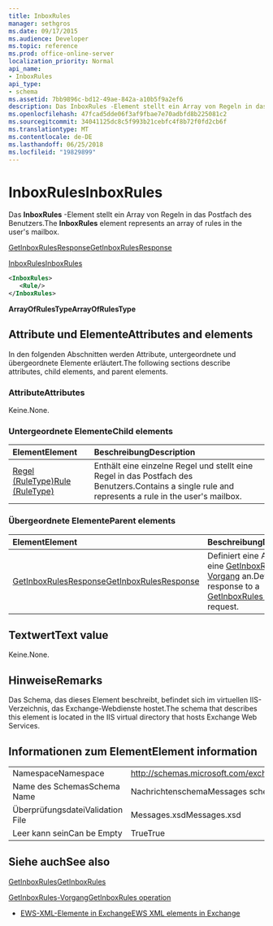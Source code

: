 ```yaml
---
title: InboxRules
manager: sethgros
ms.date: 09/17/2015
ms.audience: Developer
ms.topic: reference
ms.prod: office-online-server
localization_priority: Normal
api_name:
- InboxRules
api_type:
- schema
ms.assetid: 7bb9896c-bd12-49ae-842a-a10b5f9a2ef6
description: Das InboxRules -Element stellt ein Array von Regeln in das Postfach des Benutzers.
ms.openlocfilehash: 47fcad5dde06f3af9fbae7e70adbfd8b225081c2
ms.sourcegitcommit: 34041125dc8c5f993b21cebfc4f8b72f0fd2cb6f
ms.translationtype: MT
ms.contentlocale: de-DE
ms.lasthandoff: 06/25/2018
ms.locfileid: "19829899"
---
```

# <a name="inboxrules"></a><span data-ttu-id="5b8c6-103">InboxRules</span><span class="sxs-lookup"><span data-stu-id="5b8c6-103">InboxRules</span></span>

<span data-ttu-id="5b8c6-104">Das **InboxRules** -Element stellt ein Array von Regeln in das Postfach des Benutzers.</span><span class="sxs-lookup"><span data-stu-id="5b8c6-104">The **InboxRules** element represents an array of rules in the user's mailbox.</span></span> 
  
[<span data-ttu-id="5b8c6-105">GetInboxRulesResponse</span><span class="sxs-lookup"><span data-stu-id="5b8c6-105">GetInboxRulesResponse</span></span>](getinboxrulesresponse.md)
  
[<span data-ttu-id="5b8c6-106">InboxRules</span><span class="sxs-lookup"><span data-stu-id="5b8c6-106">InboxRules</span></span>](inboxrules.md)
  
```XML
<InboxRules>
   <Rule/>
</InboxRules>
```

 <span data-ttu-id="5b8c6-107">**ArrayOfRulesType**</span><span class="sxs-lookup"><span data-stu-id="5b8c6-107">**ArrayOfRulesType**</span></span>
## <a name="attributes-and-elements"></a><span data-ttu-id="5b8c6-108">Attribute und Elemente</span><span class="sxs-lookup"><span data-stu-id="5b8c6-108">Attributes and elements</span></span>

<span data-ttu-id="5b8c6-109">In den folgenden Abschnitten werden Attribute, untergeordnete und übergeordnete Elemente erläutert.</span><span class="sxs-lookup"><span data-stu-id="5b8c6-109">The following sections describe attributes, child elements, and parent elements.</span></span>
  
### <a name="attributes"></a><span data-ttu-id="5b8c6-110">Attribute</span><span class="sxs-lookup"><span data-stu-id="5b8c6-110">Attributes</span></span>

<span data-ttu-id="5b8c6-111">Keine.</span><span class="sxs-lookup"><span data-stu-id="5b8c6-111">None.</span></span>
  
### <a name="child-elements"></a><span data-ttu-id="5b8c6-112">Untergeordnete Elemente</span><span class="sxs-lookup"><span data-stu-id="5b8c6-112">Child elements</span></span>

|<span data-ttu-id="5b8c6-113">**Element**</span><span class="sxs-lookup"><span data-stu-id="5b8c6-113">**Element**</span></span>|<span data-ttu-id="5b8c6-114">**Beschreibung**</span><span class="sxs-lookup"><span data-stu-id="5b8c6-114">**Description**</span></span>|
|:-----|:-----|
|[<span data-ttu-id="5b8c6-115">Regel (RuleType)</span><span class="sxs-lookup"><span data-stu-id="5b8c6-115">Rule (RuleType)</span></span>](rule-ruletype.md) <br/> |<span data-ttu-id="5b8c6-116">Enthält eine einzelne Regel und stellt eine Regel in das Postfach des Benutzers.</span><span class="sxs-lookup"><span data-stu-id="5b8c6-116">Contains a single rule and represents a rule in the user's mailbox.</span></span>  <br/> |
   
### <a name="parent-elements"></a><span data-ttu-id="5b8c6-117">Übergeordnete Elemente</span><span class="sxs-lookup"><span data-stu-id="5b8c6-117">Parent elements</span></span>

|<span data-ttu-id="5b8c6-118">**Element**</span><span class="sxs-lookup"><span data-stu-id="5b8c6-118">**Element**</span></span>|<span data-ttu-id="5b8c6-119">**Beschreibung**</span><span class="sxs-lookup"><span data-stu-id="5b8c6-119">**Description**</span></span>|
|:-----|:-----|
|[<span data-ttu-id="5b8c6-120">GetInboxRulesResponse</span><span class="sxs-lookup"><span data-stu-id="5b8c6-120">GetInboxRulesResponse</span></span>](getinboxrulesresponse.md) <br/> |<span data-ttu-id="5b8c6-121">Definiert eine Antwort auf eine [GetInboxRules-Vorgang](getinboxrules-operation.md) an.</span><span class="sxs-lookup"><span data-stu-id="5b8c6-121">Defines a response to a [GetInboxRules operation](getinboxrules-operation.md) request.</span></span>  <br/> |
   
## <a name="text-value"></a><span data-ttu-id="5b8c6-122">Textwert</span><span class="sxs-lookup"><span data-stu-id="5b8c6-122">Text value</span></span>

<span data-ttu-id="5b8c6-123">Keine.</span><span class="sxs-lookup"><span data-stu-id="5b8c6-123">None.</span></span>
  
## <a name="remarks"></a><span data-ttu-id="5b8c6-124">Hinweise</span><span class="sxs-lookup"><span data-stu-id="5b8c6-124">Remarks</span></span>

<span data-ttu-id="5b8c6-125">Das Schema, das dieses Element beschreibt, befindet sich im virtuellen IIS-Verzeichnis, das Exchange-Webdienste hostet.</span><span class="sxs-lookup"><span data-stu-id="5b8c6-125">The schema that describes this element is located in the IIS virtual directory that hosts Exchange Web Services.</span></span>
  
## <a name="element-information"></a><span data-ttu-id="5b8c6-126">Informationen zum Element</span><span class="sxs-lookup"><span data-stu-id="5b8c6-126">Element information</span></span>

|||
|:-----|:-----|
|<span data-ttu-id="5b8c6-127">Namespace</span><span class="sxs-lookup"><span data-stu-id="5b8c6-127">Namespace</span></span>  <br/> |http://schemas.microsoft.com/exchange/services/2006/messages  <br/> |
|<span data-ttu-id="5b8c6-128">Name des Schemas</span><span class="sxs-lookup"><span data-stu-id="5b8c6-128">Schema Name</span></span>  <br/> |<span data-ttu-id="5b8c6-129">Nachrichtenschema</span><span class="sxs-lookup"><span data-stu-id="5b8c6-129">Messages schema</span></span>  <br/> |
|<span data-ttu-id="5b8c6-130">Überprüfungsdatei</span><span class="sxs-lookup"><span data-stu-id="5b8c6-130">Validation File</span></span>  <br/> |<span data-ttu-id="5b8c6-131">Messages.xsd</span><span class="sxs-lookup"><span data-stu-id="5b8c6-131">Messages.xsd</span></span>  <br/> |
|<span data-ttu-id="5b8c6-132">Leer kann sein</span><span class="sxs-lookup"><span data-stu-id="5b8c6-132">Can be Empty</span></span>  <br/> |<span data-ttu-id="5b8c6-133">True</span><span class="sxs-lookup"><span data-stu-id="5b8c6-133">True</span></span>  <br/> |
   
## <a name="see-also"></a><span data-ttu-id="5b8c6-134">Siehe auch</span><span class="sxs-lookup"><span data-stu-id="5b8c6-134">See also</span></span>



[<span data-ttu-id="5b8c6-135">GetInboxRules</span><span class="sxs-lookup"><span data-stu-id="5b8c6-135">GetInboxRules</span></span>](getinboxrules.md)
  
[<span data-ttu-id="5b8c6-136">GetInboxRules-Vorgang</span><span class="sxs-lookup"><span data-stu-id="5b8c6-136">GetInboxRules operation</span></span>](getinboxrules-operation.md)


- [<span data-ttu-id="5b8c6-137">EWS-XML-Elemente in Exchange</span><span class="sxs-lookup"><span data-stu-id="5b8c6-137">EWS XML elements in Exchange</span></span>](ews-xml-elements-in-exchange.md)

